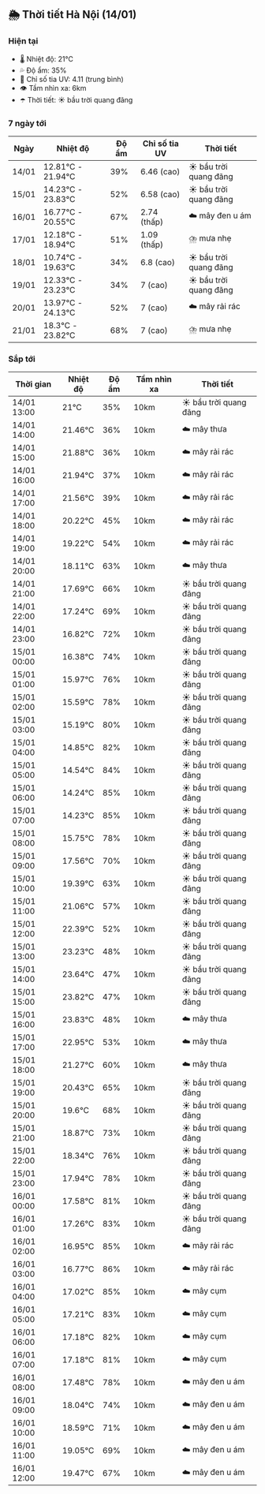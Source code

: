 ## 🌦️ Thời tiết Hà Nội (14/01)

### Hiện tại

- 🌡️ Nhiệt độ: 21℃
- 💦 Độ ẩm: 35%
- 🌟 Chỉ số tia UV: 4.11 (trung bình)
- 👁️ Tầm nhìn xa: 6km
- ☂️ Thời tiết: ☀️ bầu trời quang đãng

### 7 ngày tới

| Ngày | Nhiệt độ | Độ ẩm | Chỉ số tia UV | Thời tiết |
| --- | --- | --- | --- | --- |
| 14/01 | 12.81℃ - 21.94℃ | 39% | 6.46 (cao) | ☀️ bầu trời quang đãng |
| 15/01 | 14.23℃ - 23.83℃ | 52% | 6.58 (cao) | ☀️ bầu trời quang đãng |
| 16/01 | 16.77℃ - 20.55℃ | 67% | 2.74 (thấp) | ☁️ mây đen u ám |
| 17/01 | 12.18℃ - 18.94℃ | 51% | 1.09 (thấp) | ⛈️ mưa nhẹ |
| 18/01 | 10.74℃ - 19.63℃ | 34% | 6.8 (cao) | ☀️ bầu trời quang đãng |
| 19/01 | 12.33℃ - 23.23℃ | 34% | 7 (cao) | ☀️ bầu trời quang đãng |
| 20/01 | 13.97℃ - 24.13℃ | 52% | 7 (cao) | ☁️ mây rải rác |
| 21/01 | 18.3℃ - 23.82℃ | 68% | 7 (cao) | ⛈️ mưa nhẹ |

### Sắp tới

| Thời gian | Nhiệt độ | Độ ẩm | Tầm nhìn xa | Thời tiết |
| --- | --- | --- | --- | --- |
| 14/01 13:00 | 21℃ | 35% | 10km | ☀️ bầu trời quang đãng |
| 14/01 14:00 | 21.46℃ | 36% | 10km | ☁️ mây thưa |
| 14/01 15:00 | 21.88℃ | 36% | 10km | ☁️ mây rải rác |
| 14/01 16:00 | 21.94℃ | 37% | 10km | ☁️ mây rải rác |
| 14/01 17:00 | 21.56℃ | 39% | 10km | ☁️ mây rải rác |
| 14/01 18:00 | 20.22℃ | 45% | 10km | ☁️ mây rải rác |
| 14/01 19:00 | 19.22℃ | 54% | 10km | ☁️ mây rải rác |
| 14/01 20:00 | 18.11℃ | 63% | 10km | ☁️ mây thưa |
| 14/01 21:00 | 17.69℃ | 66% | 10km | ☀️ bầu trời quang đãng |
| 14/01 22:00 | 17.24℃ | 69% | 10km | ☀️ bầu trời quang đãng |
| 14/01 23:00 | 16.82℃ | 72% | 10km | ☀️ bầu trời quang đãng |
| 15/01 00:00 | 16.38℃ | 74% | 10km | ☀️ bầu trời quang đãng |
| 15/01 01:00 | 15.97℃ | 76% | 10km | ☀️ bầu trời quang đãng |
| 15/01 02:00 | 15.59℃ | 78% | 10km | ☀️ bầu trời quang đãng |
| 15/01 03:00 | 15.19℃ | 80% | 10km | ☀️ bầu trời quang đãng |
| 15/01 04:00 | 14.85℃ | 82% | 10km | ☀️ bầu trời quang đãng |
| 15/01 05:00 | 14.54℃ | 84% | 10km | ☀️ bầu trời quang đãng |
| 15/01 06:00 | 14.24℃ | 85% | 10km | ☀️ bầu trời quang đãng |
| 15/01 07:00 | 14.23℃ | 85% | 10km | ☀️ bầu trời quang đãng |
| 15/01 08:00 | 15.75℃ | 78% | 10km | ☀️ bầu trời quang đãng |
| 15/01 09:00 | 17.56℃ | 70% | 10km | ☀️ bầu trời quang đãng |
| 15/01 10:00 | 19.39℃ | 63% | 10km | ☀️ bầu trời quang đãng |
| 15/01 11:00 | 21.06℃ | 57% | 10km | ☀️ bầu trời quang đãng |
| 15/01 12:00 | 22.39℃ | 52% | 10km | ☀️ bầu trời quang đãng |
| 15/01 13:00 | 23.23℃ | 48% | 10km | ☀️ bầu trời quang đãng |
| 15/01 14:00 | 23.64℃ | 47% | 10km | ☀️ bầu trời quang đãng |
| 15/01 15:00 | 23.82℃ | 47% | 10km | ☀️ bầu trời quang đãng |
| 15/01 16:00 | 23.83℃ | 48% | 10km | ☁️ mây thưa |
| 15/01 17:00 | 22.95℃ | 53% | 10km | ☁️ mây thưa |
| 15/01 18:00 | 21.27℃ | 60% | 10km | ☁️ mây thưa |
| 15/01 19:00 | 20.43℃ | 65% | 10km | ☀️ bầu trời quang đãng |
| 15/01 20:00 | 19.6℃ | 68% | 10km | ☀️ bầu trời quang đãng |
| 15/01 21:00 | 18.87℃ | 73% | 10km | ☀️ bầu trời quang đãng |
| 15/01 22:00 | 18.34℃ | 76% | 10km | ☀️ bầu trời quang đãng |
| 15/01 23:00 | 17.94℃ | 78% | 10km | ☀️ bầu trời quang đãng |
| 16/01 00:00 | 17.58℃ | 81% | 10km | ☀️ bầu trời quang đãng |
| 16/01 01:00 | 17.26℃ | 83% | 10km | ☀️ bầu trời quang đãng |
| 16/01 02:00 | 16.95℃ | 85% | 10km | ☁️ mây rải rác |
| 16/01 03:00 | 16.77℃ | 86% | 10km | ☁️ mây rải rác |
| 16/01 04:00 | 17.02℃ | 85% | 10km | ☁️ mây cụm |
| 16/01 05:00 | 17.21℃ | 83% | 10km | ☁️ mây cụm |
| 16/01 06:00 | 17.18℃ | 82% | 10km | ☁️ mây cụm |
| 16/01 07:00 | 17.18℃ | 81% | 10km | ☁️ mây cụm |
| 16/01 08:00 | 17.48℃ | 78% | 10km | ☁️ mây đen u ám |
| 16/01 09:00 | 18.04℃ | 74% | 10km | ☁️ mây đen u ám |
| 16/01 10:00 | 18.59℃ | 71% | 10km | ☁️ mây đen u ám |
| 16/01 11:00 | 19.05℃ | 69% | 10km | ☁️ mây đen u ám |
| 16/01 12:00 | 19.47℃ | 67% | 10km | ☁️ mây đen u ám |
